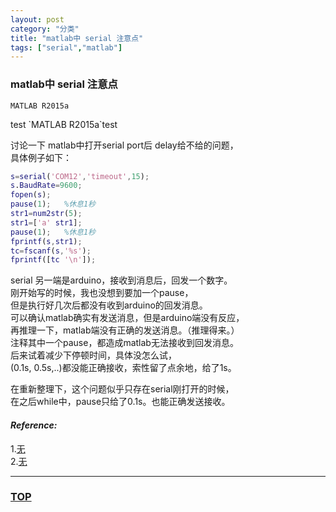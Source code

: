 ```yaml
---
layout: post
category: "分类"
title: "matlab中 serial 注意点"
tags: ["serial","matlab"]
---
```



### matlab中 serial 注意点  

<a name="top"></a>

`MATLAB R2015a`  

test \`MATLAB R2015a\`test  

讨论一下 matlab中打开serial port后 delay给不给的问题，  
具体例子如下：  

~~~matlab
s=serial('COM12','timeout',15);
s.BaudRate=9600;
fopen(s);
pause(1);	%休息1秒
str1=num2str(5);
str1=['a' str1];
pause(1);	%休息1秒
fprintf(s,str1);
tc=fscanf(s,'%s');
fprintf([tc '\n']);
~~~

serial 另一端是arduino，接收到消息后，回发一个数字。  
刚开始写的时候，我也没想到要加一个pause，  
但是执行好几次后都没有收到arduino的回发消息。  
可以确认matlab确实有发送消息，但是arduino端没有反应，  
再推理一下，matlab端没有正确的发送消息。（推理得来。）  
注释其中一个pause，都造成matlab无法接收到回发消息。  
后来试着减少下停顿时间，具体没怎么试，  
(0.1s, 0.5s,..)都没能正确接收，索性留了点余地，给了1s。

在重新整理下，这个问题似乎只存在serial刚打开的时候，  
在之后while中，pause只给了0.1s。也能正确发送接收。  


#### *Reference:*  

1.[无]()  
2.[无]()  

- - - 

### [TOP](#top)
